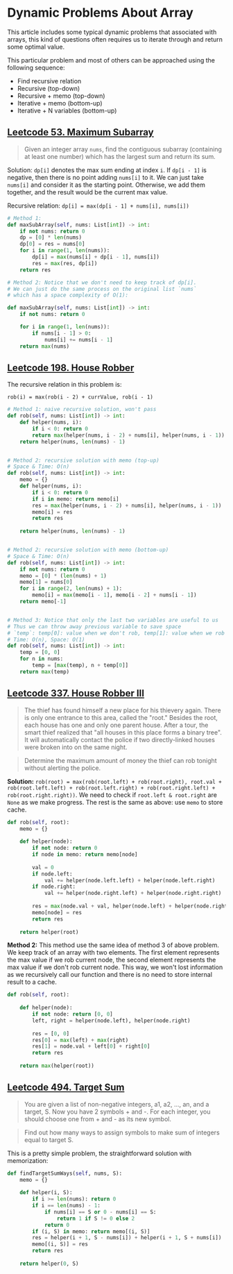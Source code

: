 # Dynamic Problems About Array

This article includes some typical dynamic problems that associated with arrays, this kind of questions often requires us to iterate through and return some optimal value.

This particular problem and most of others can be approached using the following sequence:

+ Find recursive relation
+ Recursive (top-down)
+ Recursive + memo (top-down)
+ Iterative + memo (bottom-up)
+ Iterative + N variables (bottom-up)

## [Leetcode 53. Maximum Subarray](https://leetcode.com/problems/maximum-subarray/)
> Given an integer array `nums`, find the contiguous subarray (containing at least one number) which has the largest sum and return its sum.

Solution: `dp[i]` denotes the max sum ending at index `i`. If `dp[i - 1]` is negative, then there is no point adding `nums[i]` to it. We can just take `nums[i]` and consider it as the starting point. Otherwise, we add them together, and the result would be the current max value.

Recursive relation: `dp[i] = max(dp[i - 1] + nums[i], nums[i])`

```python
# Method 1:
def maxSubArray(self, nums: List[int]) -> int:
    if not nums: return 0
    dp = [0] * len(nums)
    dp[0] = res = nums[0]
    for i in range(1, len(nums)):
        dp[i] = max(nums[i] + dp[i - 1], nums[i])
        res = max(res, dp[i])
    return res

# Method 2: Notice that we don't need to keep track of dp[i].
# We can just do the same process on the original list `nums`
# which has a space complexity of O(1):

def maxSubArray(self, nums: List[int]) -> int:
    if not nums: return 0

    for i in range(1, len(nums)):
        if nums[i - 1] > 0:
            nums[i] += nums[i - 1]
    return max(nums)
```

## [Leetcode 198. House Robber](https://leetcode.com/problems/house-robber/)
The recursive relation in this problem is: 

`rob(i) = max(rob(i - 2) + currValue, rob(i - 1)`

```python
# Method 1: naive recursive solution, won't pass
def rob(self, nums: List[int]) -> int:
    def helper(nums, i):
        if i < 0: return 0
        return max(helper(nums, i - 2) + nums[i], helper(nums, i - 1))
    return helper(nums, len(nums) - 1)


# Method 2: recursive solution with memo (top-up)
# Space & Time: O(n)
def rob(self, nums: List[int]) -> int:
    memo = {}
    def helper(nums, i):
        if i < 0: return 0
        if i in memo: return memo[i]
        res = max(helper(nums, i - 2) + nums[i], helper(nums, i - 1))
        memo[i] = res
        return res
    
    return helper(nums, len(nums) - 1)


# Method 2: recursive solution with memo (bottom-up)
# Space & Time: O(n)
def rob(self, nums: List[int]) -> int:
    if not nums: return 0
    memo = [0] * (len(nums) + 1)
    memo[1] = nums[0]
    for i in range(2, len(nums) + 1):
        memo[i] = max(memo[i - 1], memo[i - 2] + nums[i - 1])
    return memo[-1]


# Method 3: Notice that only the last two variables are useful to us
# Thus we can throw away previous variable to save space
# `temp`: temp[0]: value when we don't rob, temp[1]: value when we rob
# Time: O(n), Space: O(1)
def rob(self, nums: List[int]) -> int:
    temp = [0, 0]
    for n in nums:
        temp = [max(temp), n + temp[0]]
    return max(temp)
```

## [Leetcode 337. House Robber III](https://leetcode.com/problems/house-robber-iii/)
> The thief has found himself a new place for his thievery again. There is only one entrance to this area, called the "root." Besides the root, each house has one and only one parent house. After a tour, the smart thief realized that "all houses in this place forms a binary tree". It will automatically contact the police if two directly-linked houses were broken into on the same night.

> Determine the maximum amount of money the thief can rob tonight without alerting the police.

**Solution:** 
`rob(root) = max(rob(root.left) + rob(root.right), root.val + rob(root.left.left) + rob(root.left.right) + rob(root.right.left) + rob(root.right.right))`. We need to check if `root.left & root.right` are `None` as we make progress. The rest is the same as above: use `memo` to store cache.

```python
def rob(self, root):  
    memo = {}
    
    def helper(node):
        if not node: return 0
        if node in memo: return memo[node]
        
        val = 0
        if node.left:
            val += helper(node.left.left) + helper(node.left.right)
        if node.right:
            val += helper(node.right.left) + helper(node.right.right)
        
        res = max(node.val + val, helper(node.left) + helper(node.right))
        memo[node] = res
        return res
    
    return helper(root)
```

**Method 2:** This method use the same idea of method 3 of above problem. We keep track of an array with two elements. The first element represents the max value if we rob current node, the second element represents the max value if we don't rob current node. This way, we won't lost information as we recursively call our function and there is no need to store internal result to a cache.

```Python
def rob(self, root):  
    
    def helper(node):
        if not node: return [0, 0]
        left, right = helper(node.left), helper(node.right)
        
        res = [0, 0]
        res[0] = max(left) + max(right)
        res[1] = node.val + left[0] + right[0]
        return res
    
    return max(helper(root))
```

## [Leetcode 494. Target Sum](https://leetcode.com/problems/target-sum/)
> You are given a list of non-negative integers, a1, a2, ..., an, and a target, S. Now you have 2 symbols + and -. For each integer, you should choose one from + and - as its new symbol.

> Find out how many ways to assign symbols to make sum of integers equal to target S.

This is a pretty simple problem, the straightforward solution with memorization:
```Python
def findTargetSumWays(self, nums, S):
    memo = {}
    
    def helper(i, S):
        if i >= len(nums): return 0
        if i == len(nums) - 1:
            if nums[i] == S or 0 - nums[i] == S:
                return 1 if S != 0 else 2
            return 0
        if (i, S) in memo: return memo[(i, S)]
        res = helper(i + 1, S - nums[i]) + helper(i + 1, S + nums[i])
        memo[(i, S)] = res
        return res
        
    return helper(0, S)
```